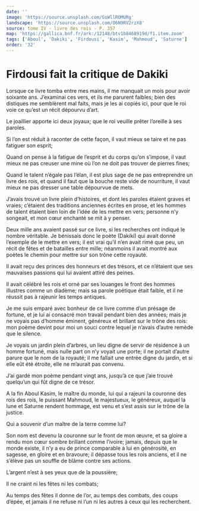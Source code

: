 ```yaml
---
date: ''
image: 'https://source.unsplash.com/GsWllROMURg'
landscape: 'https://source.unsplash.com/O6N9RV2rzX8'
source: tome IV - livre des rois - P. 357
map: 'https://gallica.bnf.fr/ark:/12148/btv1b8468919d/f1.item.zoom'
tags: ['Aboul', 'Dakiki', 'Firdousi', 'Kasim', 'Mahmoud', 'Saturne']
order: '32'
---
```


# Firdousi fait la critique de Dakiki

Lorsque ce livre tomba entre mes mains, il me manquait un mois pour avoir soixante ans. J’examinai ces vers, et ils me parurent faibles; bien des distiques me semblèrent mal faits, mais je les ai copiés ici, pour que le roi voie ce qu’est un récit dépourvu d’art.

Le joaillier apporte ici deux joyaux; que le roi veuille prêter l’oreille à ses paroles.

Si l’on est réduit à raconter de cette façon, il vaut mieux se taire et ne pas fatiguer son esprit;

Quand on pense à la fatigue de l’esprit et du corps qu’on s’impose, il vaut mieux ne pas creuser une mine où l’on ne doit pas trouver de pierres fines;

Quand le talent n’égale pas l’élan, il est plus sage de ne pas entreprendre un livre des rois, et quand il faut que la bouche reste vide de nourriture, il vaut mieux ne pas dresser une table dépourvue de mets.

J’avais trouvé un livre plein d’histoires, et dont les paroles étaient graves et vraies; c’étaient des traditions anciennes écrites en prose, et les hommes de talent étaient bien loin de l’idée de les mettre en vers; personne n’y songeait, et mon cœur enchanté se mit à y penser.

Deux mille ans avaient passé sur ce livre, si les recherches ont indiqué le nombre véritable. Je bénissais donc le poète (Dakiki) qui avait donné l’exemple de le mettre en vers; il est vrai qu’il n’en avait rimé que peu, un récit de fêtes et de batailles entre mille; néanmoins il avait montré aux poètes le chemin pour mettre sur son trône cette royauté.

Il avait reçu des princes des honneurs et des trésors, et ce n’étaient que ses mauvaises passions qui lui avaient attiré des peines.

Il avait célébré les rois et orné par ses louanges le front des hommes illustres comme un diadème; mais sa parole poétique était faible, et il ne réussit pas à rajeunir les temps antiques.

Je me suis emparé avec bonheur de ce livre comme d’un présage de fortune, et je lui ai consacré mon travail pendant bien des années; mais je ne voyais pas d’homme éminent, généreux et brillant sur le trône des rois: mon poème devint pour moi un souci contre lequel je n’avais d’autre remède que le silence.

Je voyais un jardin plein d’arbres, un lieu digne de servir de résidence à un homme fortuné, mais nulle part on n’y voyait une porte; il ne portait d’autre parure que le nom de la royauté; il me fallait une entrée digne du jardin, et si elle eût été étroite, elle ne m’aurait pas convenu.

J’ai gardé mon poème pendant vingt ans, jusqu’à ce que j’aie trouvé quelqu’un qui fût digne de ce trésor.

A la fin Aboul Kasim, le maître du monde, lui qui a rajeuni la couronne des rois des rois, le puissant Mahmoud, le majestueux, le généreux, auquel la lune et Saturne rendent hommage, est venu et s’est assis sur le trône de la justice.

Qui a souvenir d’un maître de la terre comme lui?

Son nom est devenu la couronne sur le front de mon œuvre, et sa gloire a rendu mon cœur sombre brillant comme l’ivoire; jamais, depuis que le monde existe, il n’y a eu de prince comparable à lui en générosité, en sagesse, en gloire et en bravoure; il dépasse tous les rois anciens, et il ne s’élève pas un souffle de blâme contre ses actions.

L’argent n’est à ses yeux que de la poussière;

Il ne craint ni les fêtes ni les combats;

Au temps des fêtes il donne de l’or, au temps des combats, des coups d’épée, et jamais il ne refuse ni l’un ni les autres à ceux qui les recherchent.
